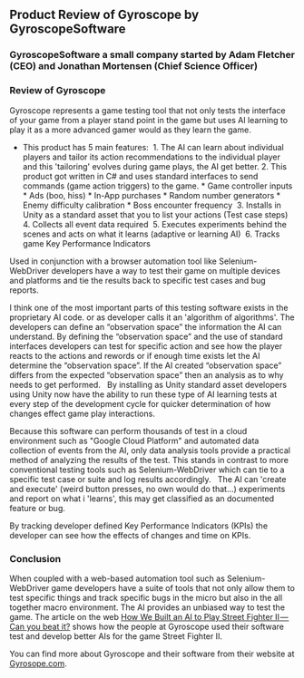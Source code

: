 ## Product Review of Gyroscope by GyroscopeSoftware
### GyroscopeSoftware a small company started by Adam Fletcher (CEO) and Jonathan Mortensen (Chief Science Officer)
### Review of Gyroscope
Gyroscope represents a game testing tool that not only tests the interface of your game from a player stand point in the game but uses AI learning to play it as a more advanced gamer would as they learn the game.
* This product has 5 main features:
  1.  The AI can learn about individual players and tailor its action recommendations to the individual player and this 'tailoring' evolves during game plays, the AI get better.
  2.  This product got written in C# and uses standard interfaces to send commands (game action triggers) to the game.
      * Game controller inputs
      * Ads (boo, hiss)
      * In-App purchases
      * Random number generators
      * Enemy difficulty calibration
      * Boss encounter frequency
  3.  Installs in Unity as a standard asset that you to list your actions (Test case steps)
  4.  Collects all event data required
  5.  Executes experiments behind the scenes and acts on what it learns (adaptive or learning AI)
  6.  Tracks game Key Performance Indicators
  
Used in conjunction with a browser automation tool like Selenium-WebDriver developers have a way to test their game on multiple devices and platforms and tie the results back to specific test cases and bug reports.
  
I think one of the most important parts of this testing software exists in the proprietary AI code. or as developer calls it an 'algorithm of algorithms'.  The developers can define an “observation space” the information the AI can understand.  By defining the “observation space” and the use of standard interfaces developers can test for specific action and see how the player reacts to the actions and rewords or if enough time exists let the AI determine the “observation space”.  If the AI created “observation space” differs from the expected “observation space” then an analysis as to why needs to get performed.
  
By installing as Unity standard asset developers using Unity now have the ability to run these type of AI learning tests at  every step of the development cycle for quicker determination of how changes effect game play interactions.
  
Because this software can perform thousands of test in a cloud environment such as "Google Cloud Platform" and automated data collection of events from the AI, only data analysis tools provide a practical method of analyzing the results of the test.  This stands in contrast to more conventional testing tools such as Selenium-WebDriver which can tie to a specific test case or suite and log results accordingly.
  
The AI can 'create and execute' (weird button presses, no own would do that...) experiments and report on what i 'learns', this may get classified as an documented feature or bug.
  
By tracking developer defined Key Performance Indicators (KPIs) the developer can see how the effects of changes and time on KPIs.
  
### Conclusion
When coupled with a web-based automation tool such as Selenium-WebDriver game developers have a suite of tools that not only allow them to test specific things and track specific bugs in the micro but also in the all together macro environment.  The AI provides an unbiased way to test the game.  The article on the web [How We Built an AI to Play Street Fighter II — Can you beat it?](https://medium.com/gyroscopesoftware/how-we-built-an-ai-to-play-street-fighter-ii-can-you-beat-it-9542ba43f02b) shows how the people at Gyroscope used their software test and develop better AIs for the game Street Fighter II.

You can find more about Gyroscope and their software from their website at [Gyrosope.com](https://games.gyroscope.cc).
